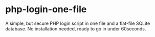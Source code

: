 php-login-one-file
==================

A simple, but secure PHP login script in one file and a flat-file SQLite database. No installation needed, ready to go in under 60seconds.
